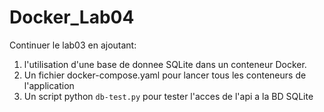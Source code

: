 # Docker_Lab04

Continuer le lab03 en ajoutant:
1. l'utilisation d'une base de donnee SQLite dans un conteneur Docker.
2. Un fichier docker-compose.yaml pour lancer tous les conteneurs de l'application
3. Un script python `db-test.py` pour tester l'acces de l'api a la BD SQLite
